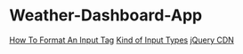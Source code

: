 # Weather-Dashboard-App

[How To Format An Input Tag](https://www.w3schools.com/html/html_form_input_types.asp)
[Kind of Input Types](https://www.w3schools.com/html/html_form_input_types.asp)
[jQuery CDN](https://code.jquery.com/)